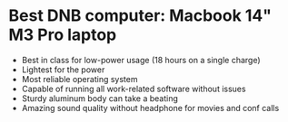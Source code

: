 # Best DNB computer: Macbook 14" M3 Pro laptop

* Best in class for low-power usage (18 hours on a single charge)
* Lightest for the power
* Most reliable operating system
* Capable of running all work-related software without issues
* Sturdy aluminum body can take a beating
* Amazing sound quality without headphone for movies and conf calls
